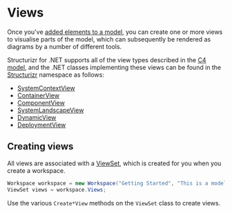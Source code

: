 # Views

Once you've [added elements to a model](model.md), you can create one or more views to visualise parts of the model, which can subsequently be rendered as diagrams by a number of different tools.

Structurizr for .NET supports all of the view types described in the [C4 model](https://c4model.com), and the .NET classes implementing these views can be found in the [Structurizr](https://github.com/structurizr/dotnet/tree/master/Structurizr.Core/View) namespace as follows:

* [SystemContextView](https://github.com/structurizr/dotnet/blob/master/Structurizr.Core/View/SystemContextView.cs)
* [ContainerView](https://github.com/structurizr/dotnet/blob/master/Structurizr.Core/View/ContainerView.cs)
* [ComponentView](https://github.com/structurizr/dotnet/blob/master/Structurizr.Core/View/ComponentView.cs)
* [SystemLandscapeView](https://github.com/structurizr/dotnet/blob/master/Structurizr.Core/View/SystemLandscapeView.cs)
* [DynamicView](https://github.com/structurizr/dotnet/blob/master/Structurizr.Core/View/DynamicView.cs)
* [DeploymentView](https://github.com/structurizr/dotnet/blob/master/Structurizr.Core/View/DeploymentView.cs)

## Creating views

All views are associated with a [ViewSet](https://github.com/structurizr/dotnet/blob/master/Structurizr.Core/View/ViewSet.cs), which is created for you when you create a workspace.

```java
Workspace workspace = new Workspace("Getting Started", "This is a model of my software system.");
ViewSet views = workspace.Views;
```

Use the various ```Create*View``` methods on the ```ViewSet``` class to create views.

